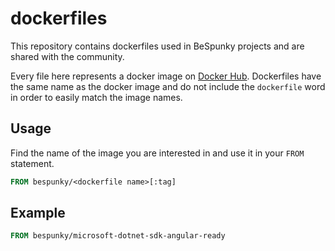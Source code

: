 # dockerfiles

This repository contains dockerfiles used in BeSpunky projects and are shared with the community.

Every file here represents a docker image on [Docker Hub](https://hub.docker.com/u/bespunky).
Dockerfiles have the same name as the docker image and do not include the `dockerfile` word in order to easily match the image names.

## Usage

Find the name of the image you are interested in and use it in your `FROM` statement.
```dockerfile
FROM bespunky/<dockerfile name>[:tag]
```

## Example

```dockerfile
FROM bespunky/microsoft-dotnet-sdk-angular-ready
```
